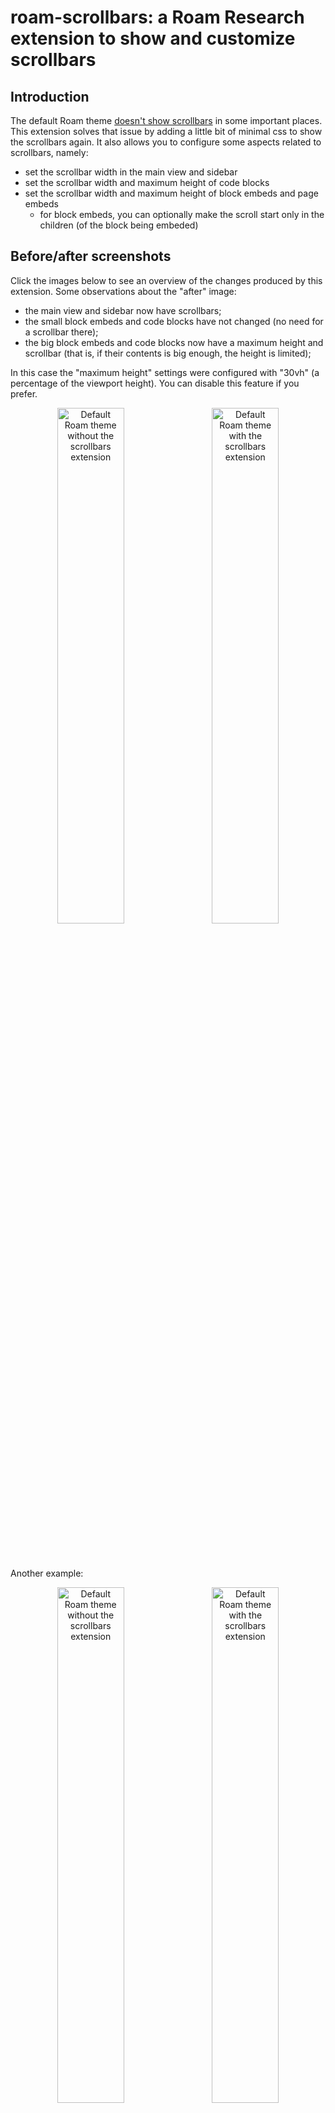 # roam-scrollbars: a Roam Research extension to show and customize scrollbars

## Introduction

The default Roam theme [doesn't show scrollbars](https://github.com/paulovieira/roam-scrollbars/issues/1) in some important places. This extension solves that issue by adding a little bit of minimal css to show the scrollbars again. It also allows you to configure some aspects related to scrollbars, namely:

- set the scrollbar width in the main view and sidebar
- set the scrollbar width and maximum height of code blocks
- set the scrollbar width and maximum height of block embeds and page embeds
	- for block embeds, you can optionally make the scroll start only in the children (of the block being embeded)


## Before/after screenshots

Click the images below to see an overview of the changes produced by this extension. Some observations about the "after" image:

- the main view and sidebar now have scrollbars;
- the small block embeds and code blocks have not changed (no need for a scrollbar there);
- the big block embeds and code blocks now have a maximum height and scrollbar (that is, if their contents is big enough, the height is limited);

In this case the "maximum height" settings were configured with "30vh" (a percentage of the viewport height). You can disable this feature if you prefer.

<p align="center">
	<img 
		alt="Default Roam theme without the scrollbars extension" 
		title="Default Roam theme without the scrollbars extension" 
		src="https://user-images.githubusercontent.com/2184309/187561666-418598c2-adf3-4e92-a90b-a61ebb1944e8.jpg" 
		width="46%"
		data-comment="46% width and 2 nbsp seems to be the best for 2 side-by-side images"
	>
	&nbsp;&nbsp;
	<img 
		alt="Default Roam theme with the scrollbars extension" 
		title="Default Roam theme with the scrollbars extension" 
		src="https://user-images.githubusercontent.com/2184309/187560809-ee9fb2a7-1363-4aa7-86c9-97b3ab16bf40.jpg" 
		width="46%"
		data-comment="46% width and 2 nbsp seems to be the best for 2 side-by-side images"
	>
</p>

<br>
<br>

Another example:

<p align="center">
	<img 
		alt="Default Roam theme without the scrollbars extension" 
		title="Default Roam theme without the scrollbars extension" 
		src="https://user-images.githubusercontent.com/2184309/188215238-29d1ab2e-a3bd-4f0e-814b-0779c6d374f4.jpg" 
		width="46%"
		data-comment="46% width and 2 nbsp seems to be the best for 2 side-by-side images"
	>
	&nbsp;&nbsp;
	<img 
		alt="Default Roam theme with the scrollbars extension" 
		title="Default Roam theme with the scrollbars extension" 
		src="https://user-images.githubusercontent.com/2184309/188215271-df506a7f-a156-4394-916f-bf42b5d27d02.jpg" 
		width="46%"
		data-comment="46% width and 2 nbsp seems to be the best for 2 side-by-side images"
	>
</p>

Here we have the browser window resized to take half of the screen height. After the extension is loaded we can see some changes in the Shortcuts / Starred pages list and in the search results. Having a scrollbar in the search results is useful to give a hint that there are more results than what is shown. Once again, these features can be disabled.

## Using with custom themes

While this extension is meant to be used with the default Roam theme, you can also use it safely with any custom theme. But check if the scrollbars / max-height issues have already been addressed in the custom theme. If so this extension is probably not useful (nevertheless you can still use it to control some aspects of the scrollbars).


## Using the "disabled" option

All settings/features in this extension can be disabled. When the "disabled" option is used, the css relative to that setting is simply not added to Roam. If you notice some inconsistency with other extension or theme loaded in your graph, try to disable the setting in question. In the extreme case where all settings are disabled this extension does nothing!


## Future improvements

- [DONE] detect if the extension is being loaded in the mobile app in android, and if necessary, don't add the stylesheet (?)
	- conclusion: in the mobile app, the extension also needs to be loaded; native scrollbars don't work there...
- check if the other types of embeds can also benefit from max-height + scrollbar: PDF embed, Website embed, etc
- what else can be improved? feedback is welcome!
